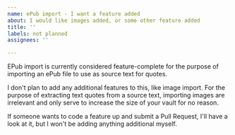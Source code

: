 ```yaml
---
name: ePub import - I want a feature added
about: I would like images added, or some other feature added
title: ''
labels: not planned
assignees: ''

---
```


EPub import is currently considered feature-complete for the purpose of importing an ePub file to use as source text for quotes.

I don't plan to add any additional features to this, like image import. For the purpose of extracting text quotes from a source text, importing images are irrelevant and only serve to increase the size of your vault for no reason.

If someone wants to code a feature up and submit a Pull Request, I'll have a look at it, but I won't be adding anything additional myself.
